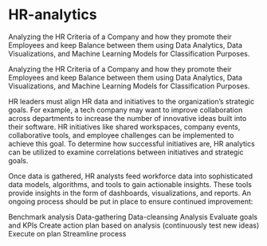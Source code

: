 # HR-analytics
Analyzing the HR Criteria of a Company and how they promote their Employees and keep Balance between them using Data Analytics, Data Visualizations, and Machine Learning Models for Classification Purposes.

Analyzing the HR Criteria of a Company and how they promote their Employees and keep Balance between them using Data Analytics, Data Visualizations, and Machine Learning Models for Classification Purposes.

HR leaders must align HR data and initiatives to the organization’s strategic goals. For example, a tech company may want to improve collaboration across departments to increase the number of innovative ideas built into their software. HR initiatives like shared workspaces, company events, collaborative tools, and employee challenges can be implemented to achieve this goal. To determine how successful initiatives are, HR analytics can be utilized to examine correlations between initiatives and strategic goals.

Once data is gathered, HR analysts feed workforce data into sophisticated data models, algorithms, and tools to gain actionable insights. These tools provide insights in the form of dashboards, visualizations, and reports. An ongoing process should be put in place to ensure continued improvement:

Benchmark analysis Data-gathering Data-cleansing Analysis Evaluate goals and KPIs Create action plan based on analysis (continuously test new ideas) Execute on plan Streamline process
